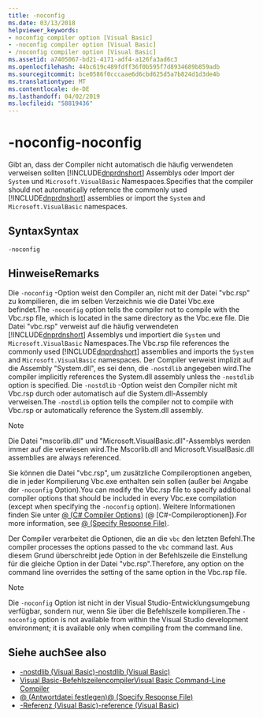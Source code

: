 ```yaml
---
title: -noconfig
ms.date: 03/13/2018
helpviewer_keywords:
- noconfig compiler option [Visual Basic]
- -noconfig compiler option [Visual Basic]
- /noconfig compiler option [Visual Basic]
ms.assetid: a7405067-bd21-4171-adf4-a126fa3ad6c3
ms.openlocfilehash: 44bc619c489fdff36f0b595f7d8934689b859adb
ms.sourcegitcommit: bce0586f0cccaae6d6cbd625d5a7b824d1d3de4b
ms.translationtype: MT
ms.contentlocale: de-DE
ms.lasthandoff: 04/02/2019
ms.locfileid: "58819436"
---
```

# <a name="-noconfig"></a><span data-ttu-id="8bd5e-102">-noconfig</span><span class="sxs-lookup"><span data-stu-id="8bd5e-102">-noconfig</span></span>
<span data-ttu-id="8bd5e-103">Gibt an, dass der Compiler nicht automatisch die häufig verwendeten verweisen sollten [!INCLUDE[dnprdnshort](~/includes/dnprdnshort-md.md)] Assemblys oder Import der `System` und `Microsoft.VisualBasic` Namespaces.</span><span class="sxs-lookup"><span data-stu-id="8bd5e-103">Specifies that the compiler should not automatically reference the commonly used [!INCLUDE[dnprdnshort](~/includes/dnprdnshort-md.md)] assemblies or import the `System` and `Microsoft.VisualBasic` namespaces.</span></span>  
  
## <a name="syntax"></a><span data-ttu-id="8bd5e-104">Syntax</span><span class="sxs-lookup"><span data-stu-id="8bd5e-104">Syntax</span></span>  
  
```  
-noconfig  
```  
  
## <a name="remarks"></a><span data-ttu-id="8bd5e-105">Hinweise</span><span class="sxs-lookup"><span data-stu-id="8bd5e-105">Remarks</span></span>  
 <span data-ttu-id="8bd5e-106">Die `-noconfig` -Option weist den Compiler an, nicht mit der Datei "vbc.rsp" zu kompilieren, die im selben Verzeichnis wie die Datei Vbc.exe befindet.</span><span class="sxs-lookup"><span data-stu-id="8bd5e-106">The `-noconfig` option tells the compiler not to compile with the Vbc.rsp file, which is located in the same directory as the Vbc.exe file.</span></span> <span data-ttu-id="8bd5e-107">Die Datei "vbc.rsp" verweist auf die häufig verwendeten [!INCLUDE[dnprdnshort](~/includes/dnprdnshort-md.md)] Assemblys und importiert die `System` und `Microsoft.VisualBasic` Namespaces.</span><span class="sxs-lookup"><span data-stu-id="8bd5e-107">The Vbc.rsp file references the commonly used [!INCLUDE[dnprdnshort](~/includes/dnprdnshort-md.md)] assemblies and imports the `System` and `Microsoft.VisualBasic` namespaces.</span></span> <span data-ttu-id="8bd5e-108">Der Compiler verweist implizit auf die Assembly "System.dll", es sei denn, die `-nostdlib` angegeben wird.</span><span class="sxs-lookup"><span data-stu-id="8bd5e-108">The compiler implicitly references the System.dll assembly unless the `-nostdlib` option is specified.</span></span> <span data-ttu-id="8bd5e-109">Die `-nostdlib` -Option weist den Compiler nicht mit Vbc.rsp durch oder automatisch auf die System.dll-Assembly verweisen.</span><span class="sxs-lookup"><span data-stu-id="8bd5e-109">The `-nostdlib` option tells the compiler not to compile with Vbc.rsp or automatically reference the System.dll assembly.</span></span>  
  
> [!NOTE]
>  <span data-ttu-id="8bd5e-110">Die Datei "mscorlib.dll" und "Microsoft.VisualBasic.dll"-Assemblys werden immer auf die verwiesen wird.</span><span class="sxs-lookup"><span data-stu-id="8bd5e-110">The Mscorlib.dll and Microsoft.VisualBasic.dll assemblies are always referenced.</span></span>  
  
 <span data-ttu-id="8bd5e-111">Sie können die Datei "vbc.rsp", um zusätzliche Compileroptionen angeben, die in jeder Kompilierung Vbc.exe enthalten sein sollen (außer bei Angabe der `-noconfig` Option).</span><span class="sxs-lookup"><span data-stu-id="8bd5e-111">You can modify the Vbc.rsp file to specify additional compiler options that should be included in every Vbc.exe compilation (except when specifying the `-noconfig` option).</span></span> <span data-ttu-id="8bd5e-112">Weitere Informationen finden Sie unter [@ (C# Compiler Options)](../../../visual-basic/reference/command-line-compiler/specify-response-file.md) (@ [C#-Compileroptionen]).</span><span class="sxs-lookup"><span data-stu-id="8bd5e-112">For more information, see [@ (Specify Response File)](../../../visual-basic/reference/command-line-compiler/specify-response-file.md).</span></span>  
  
 <span data-ttu-id="8bd5e-113">Der Compiler verarbeitet die Optionen, die an die `vbc` den letzten Befehl.</span><span class="sxs-lookup"><span data-stu-id="8bd5e-113">The compiler processes the options passed to the `vbc` command last.</span></span> <span data-ttu-id="8bd5e-114">Aus diesem Grund überschreibt jede Option in der Befehlszeile die Einstellung für die gleiche Option in der Datei "vbc.rsp".</span><span class="sxs-lookup"><span data-stu-id="8bd5e-114">Therefore, any option on the command line overrides the setting of the same option in the Vbc.rsp file.</span></span>  
  
> [!NOTE]
>  <span data-ttu-id="8bd5e-115">Die `-noconfig` Option ist nicht in der Visual Studio-Entwicklungsumgebung verfügbar, sondern nur, wenn Sie über die Befehlszeile kompilieren.</span><span class="sxs-lookup"><span data-stu-id="8bd5e-115">The `-noconfig` option is not available from within the Visual Studio development environment; it is available only when compiling from the command line.</span></span>  
  
## <a name="see-also"></a><span data-ttu-id="8bd5e-116">Siehe auch</span><span class="sxs-lookup"><span data-stu-id="8bd5e-116">See also</span></span>

- [<span data-ttu-id="8bd5e-117">-nostdlib (Visual Basic)</span><span class="sxs-lookup"><span data-stu-id="8bd5e-117">-nostdlib (Visual Basic)</span></span>](../../../visual-basic/reference/command-line-compiler/nostdlib.md)
- [<span data-ttu-id="8bd5e-118">Visual Basic-Befehlszeilencompiler</span><span class="sxs-lookup"><span data-stu-id="8bd5e-118">Visual Basic Command-Line Compiler</span></span>](../../../visual-basic/reference/command-line-compiler/index.md)
- [<span data-ttu-id="8bd5e-119">@ (Antwortdatei festlegen)</span><span class="sxs-lookup"><span data-stu-id="8bd5e-119">@ (Specify Response File)</span></span>](../../../visual-basic/reference/command-line-compiler/specify-response-file.md)
- [<span data-ttu-id="8bd5e-120">-Referenz (Visual Basic)</span><span class="sxs-lookup"><span data-stu-id="8bd5e-120">-reference (Visual Basic)</span></span>](../../../visual-basic/reference/command-line-compiler/reference.md)
